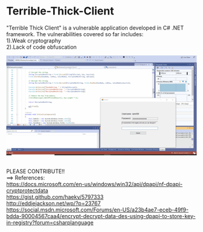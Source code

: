 # Terrible-Thick-Client

"Terrible Thick Client" is a vulnerable application developed in C# .NET framework. The vulnerabilities covered so far includes:<br/>
1).Weak cryptography<br/>
2).Lack of code obfuscation<br/>

![](TTC.gif)

<br/>PLEASE CONTRIBUTE!!<br/>
==> References:<br/>
https://docs.microsoft.com/en-us/windows/win32/api/dpapi/nf-dpapi-cryptprotectdata <br/>
https://gist.github.com/haeky/5797333 <br/>
http://eddiejackson.net/wp/?p=23767 <br/>
https://social.msdn.microsoft.com/Forums/en-US/a23b4ae7-eceb-49f9-bdda-90004567caa4/encrypt-decrypt-data-des-using-dpapi-to-store-key-in-registry?forum=csharplanguage <br/>
